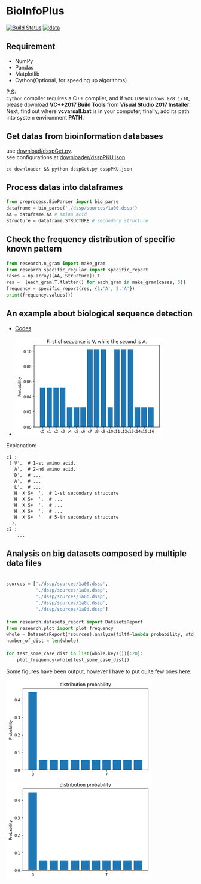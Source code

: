 # BioInfoPlus
[![Build Status](https://travis-ci.org/thautwarm/BioInfoPlus.svg?branch=master)](https://travis-ci.org/thautwarm/BioInfoPlus)
[![data](https://img.shields.io/badge/cbi-pku-green.svg?style=flat)](http://www.cbi.pku.edu.cn/main.php?id=100)
## Requirement

- NumPy
- Pandas
- Matplotlib
- Cython(Optional, for speeding up algorithms)

P.S:  
`Cython` compiler requires a C++ compiler, and if you use `Windows 8/8.1/10`, please download **VC++2017 Build Tools** from **Visual Studio 2017 Installer**.   
Next, find out where **vcvarsall.bat** is in your computer, finally, add its path into system environment **PATH**.


## Get datas from bioinformation databases

use [download/dsspGet.py](https://github.com/thautwarm/BioInfoPlus/blob/master/downloader/dsspGet.py).  
see configurations at [downloader/dsspPKU.json](https://github.com/thautwarm/BioInfoPlus/blob/master/downloader/dsspPKU.json).
```
cd downloader && python dsspGet.py dsspPKU.json
```

## Process datas into dataframes

```python
from preprocess.BioParser import bio_parse
dataframe = bio_parse('./dssp/sources/1a00.dssp')
AA = dataframe.AA # amino acid
Structure = dataframe.STRUCTURE # secondary structure
```


## Check the frequency distribution of specific known pattern

```python
from research.n_gram import make_gram
from research.specific_regular import specific_report
cases = np.array([AA, Structure]).T
res =  [each_gram.T.flatten() for each_gram in make_gram(cases, 5)]
frequency = specific_report(res, {1:'A', 2:'A'})
print(frequency.values())
```


## An example about biological sequence detection

- [Codes](./main.py)

- [![Simple](https://github.com/thautwarm/BioInfoPlus/raw/master/figure/simple.png)](https://github.com/thautwarm/BioInfoPlus/raw/master/figure/simple.png)


Explanation:
```
c1 :
 ('V',  # 1-st amino acid.
  'A',  # 2-nd amino acid.
  'D',  # ...
  'A',  # ...
  'L',  # ...
  'H  X S+  ',  # 1-st secondary structure
  'H  X S+  ',  # ...
  'H  X S+  ',  # ...
  'H  X S+  ',  # ...
  'H  X S+  '   # 5-th secondary structure
  ),
c2 :
    ...
```

## Analysis on big datasets composed by multiple data files

```python

sources = ['./dssp/sources/1a00.dssp', 
           './dssp/sources/1a0a.dssp',
           './dssp/sources/1a0b.dssp',
           './dssp/sources/1a0c.dssp',
           './dssp/sources/1a0d.dssp']

from research.datasets_report import DatasetsReport
from research.plot import plot_frequency
whole = DatasetsReport(*sources).analyze(filtf=lambda probability, std, mean: probability>0.4)
number_of_dist = len(whole)

for test_some_case_dist in list(whole.keys())[:20]:
    plot_frequency(whole[test_some_case_dist])
```

Some figures have been output, however I have to put quite few ones here:

[![fig1](https://github.com/thautwarm/BioInfoPlus/raw/master/figure/dist-prob1.png)](https://github.com/thautwarm/BioInfoPlus/raw/master/figure/dist-prob1.png)
[![fig2](https://github.com/thautwarm/BioInfoPlus/raw/master/figure/dist-prob2.png)](https://github.com/thautwarm/BioInfoPlus/raw/master/figure/dist-prob2.png)
